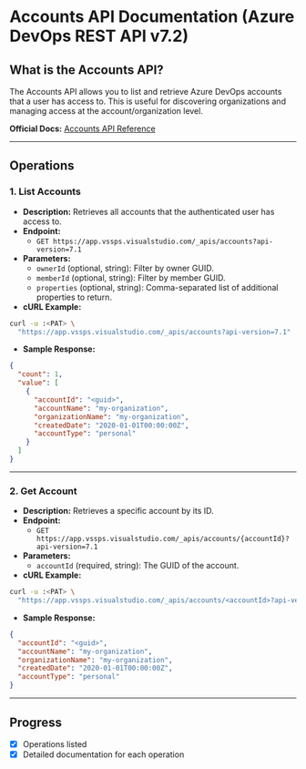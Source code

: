 
# Accounts API Documentation (Azure DevOps REST API v7.2)

## What is the Accounts API?
The Accounts API allows you to list and retrieve Azure DevOps accounts that a user has access to. This is useful for discovering organizations and managing access at the account/organization level.

**Official Docs:** [Accounts API Reference](https://learn.microsoft.com/en-us/rest/api/azure/devops/accounts/?view=azure-devops-rest-7.2)

---

## Operations

### 1. List Accounts
- **Description:** Retrieves all accounts that the authenticated user has access to.
- **Endpoint:**
  - `GET https://app.vssps.visualstudio.com/_apis/accounts?api-version=7.1`
- **Parameters:**
  - `ownerId` (optional, string): Filter by owner GUID.
  - `memberId` (optional, string): Filter by member GUID.
  - `properties` (optional, string): Comma-separated list of additional properties to return.
- **cURL Example:**
```bash
curl -u :<PAT> \
  "https://app.vssps.visualstudio.com/_apis/accounts?api-version=7.1"
```
- **Sample Response:**
```json
{
  "count": 1,
  "value": [
    {
      "accountId": "<guid>",
      "accountName": "my-organization",
      "organizationName": "my-organization",
      "createdDate": "2020-01-01T00:00:00Z",
      "accountType": "personal"
    }
  ]
}
```

---

### 2. Get Account
- **Description:** Retrieves a specific account by its ID.
- **Endpoint:**
  - `GET https://app.vssps.visualstudio.com/_apis/accounts/{accountId}?api-version=7.1`
- **Parameters:**
  - `accountId` (required, string): The GUID of the account.
- **cURL Example:**
```bash
curl -u :<PAT> \
  "https://app.vssps.visualstudio.com/_apis/accounts/<accountId>?api-version=7.1"
```
- **Sample Response:**
```json
{
  "accountId": "<guid>",
  "accountName": "my-organization",
  "organizationName": "my-organization",
  "createdDate": "2020-01-01T00:00:00Z",
  "accountType": "personal"
}
```

---

## Progress
- [x] Operations listed
- [x] Detailed documentation for each operation
